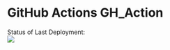 # GitHub Actions GH_Action


Status of Last Deployment:<br>
<img src="https://github.com/jongold9/GH_Action/workflows/My-GitHubActions-Basics/badge.svg?branch=master"><br>
 
